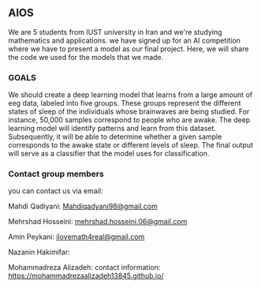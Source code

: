 ## AIOS
We are 5 students from IUST university in Iran and we're studying mathematics and applications. we have signed up for an AI competition where we have to present a model as our final project. Here, we will share the code we used for the models that we made. 
### GOALS
We should create a deep learning model that learns from a large amount of eeg data, labeled into five groups. These groups represent the different states of sleep of the individuals whose brainwaves are being studied. For instance, 50,000 samples correspond to people who are awake.
The deep learning model will identify patterns and learn from this dataset. Subsequently, it will be able to determine whether a given sample corresponds to the awake state or different levels of sleep. The final output will serve as a classifier that the model uses for classification.
### Contact group members
you can contact us via email: 

Mahdi Qadiyani: Mahdiqadyani98@gmail.com

Mehrshad Hosseini: mehrshad.hosseini.06@gmail.com

Amin Peykani: ilovemath4real@gmail.com

Nazanin Hakimifar: 

Mohammadreza Alizadeh: contact information: https://mohammadrezaalizadeh13845.github.io/
